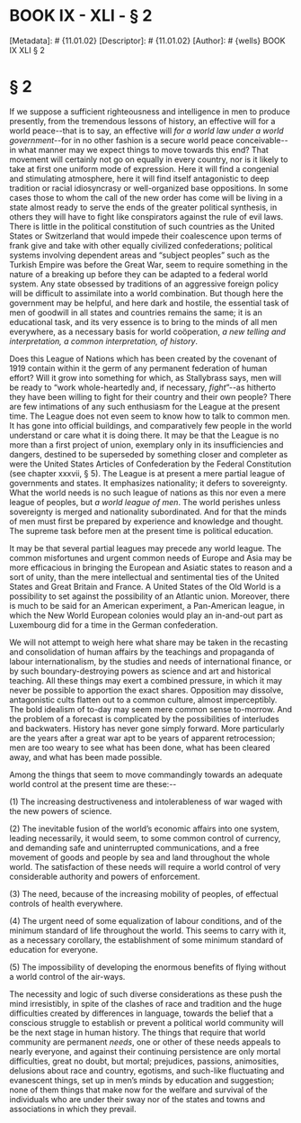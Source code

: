 # BOOK IX - XLI - § 2
[Metadata]: # {11.01.02}
[Descriptor]: # {11.01.02}
[Author]: # {wells}
BOOK IX
XLI
§ 2
# § 2
If we suppose a sufficient righteousness and intelligence in men to produce
presently, from the tremendous lessons of history, an effective will for a
world peace--that is to say, an effective will _for a world law under a world
government_--for in no other fashion is a secure world peace conceivable--in
what manner may we expect things to move towards this end? That movement will
certainly not go on equally in every country, nor is it likely to take at first
one uniform mode of expression. Here it will find a congenial and stimulating
atmosphere, here it will find itself antagonistic to deep tradition or racial
idiosyncrasy or well-organized base oppositions. In some cases those to whom
the call of the new order has come will be living in a state almost ready to
serve the ends of the greater political synthesis, in others they will have to
fight like conspirators against the rule of evil laws. There is little in the
political constitution of such countries as the United States or Switzerland
that would impede their coalescence upon terms of frank give and take with
other equally civilized confederations; political systems involving dependent
areas and “subject peoples” such as the Turkish Empire was before the Great
War, seem to require something in the nature of a breaking up before they can
be adapted to a federal world system. Any state obsessed by traditions of an
aggressive foreign policy will be difficult to assimilate into a world
combination. But though here the government may be helpful, and here dark and
hostile, the essential task of men of goodwill in all states and countries
remains the same; it is an educational task, and its very essence is to bring
to the minds of all men everywhere, as a necessary basis for world coöperation,
_a new telling and interpretation, a common interpretation, of history_.

Does this League of Nations which has been created by the covenant of 1919
contain within it the germ of any permanent federation of human effort? Will it
grow into something for which, as Stallybrass says, men will be ready to “work
whole-heartedly and, if necessary, _fight_”--as hitherto they have been willing
to fight for their country and their own people? There are few intimations of
any such enthusiasm for the League at the present time. The League does not
even seem to know how to talk to common men. It has gone into official
buildings, and comparatively few people in the world understand or care what it
is doing there. It may be that the League is no more than a first project of
union, exemplary only in its insufficiencies and dangers, destined to be
superseded by something closer and completer as were the United States Articles
of Confederation by the Federal Constitution (see chapter xxxvii, § 5). The
League is at present a mere partial league of governments and states. It
emphasizes nationality; it defers to sovereignty. What the world needs is no
such league of nations as this nor even a mere league of peoples, but _a world
league of men_. The world perishes unless sovereignty is merged and nationality
subordinated. And for that the minds of men must first be prepared by
experience and knowledge and thought. The supreme task before men at the
present time is political education.

It may be that several partial leagues may precede any world league. The common
misfortunes and urgent common needs of Europe and Asia may be more efficacious
in bringing the European and Asiatic states to reason and a sort of unity, than
the mere intellectual and sentimental ties of the United States and Great
Britain and France. A United States of the Old World is a possibility to set
against the possibility of an Atlantic union. Moreover, there is much to be
said for an American experiment, a Pan-American league, in which the New World
European colonies would play an in-and-out part as Luxembourg did for a time in
the German confederation.

We will not attempt to weigh here what share may be taken in the recasting and
consolidation of human affairs by the teachings and propaganda of labour
internationalism, by the studies and needs of international finance, or by such
boundary-destroying powers as science and art and historical teaching. All
these things may exert a combined pressure, in which it may never be possible
to apportion the exact shares. Opposition may dissolve, antagonistic cults
flatten out to a common culture, almost imperceptibly. The bold idealism of
to-day may seem mere common sense to-morrow. And the problem of a forecast is
complicated by the possibilities of interludes and backwaters. History has
never gone simply forward. More particularly are the years after a great war
apt to be years of apparent retrocession; men are too weary to see what has
been done, what has been cleared away, and what has been made possible.

Among the things that seem to move commandingly towards an adequate world
control at the present time are these:--

(1) The increasing destructiveness and intolerableness of war waged with the
new powers of science.

(2) The inevitable fusion of the world’s economic affairs into one system,
leading necessarily, it would seem, to some common control of currency, and
demanding safe and uninterrupted communications, and a free movement of goods
and people by sea and land throughout the whole world. The satisfaction of
these needs will require a world control of very considerable authority and
powers of enforcement.

(3) The need, because of the increasing mobility of peoples, of effectual
controls of health everywhere.

(4) The urgent need of some equalization of labour conditions, and of the
minimum standard of life throughout the world. This seems to carry with it, as
a necessary corollary, the establishment of some minimum standard of education
for everyone.

(5) The impossibility of developing the enormous benefits of flying without a
world control of the air-ways.

The necessity and logic of such diverse considerations as these push the mind
irresistibly, in spite of the clashes of race and tradition and the huge
difficulties created by differences in language, towards the belief that a
conscious struggle to establish or prevent a political world community will be
the next stage in human history. The things that require that world community
are permanent _needs_, one or other of these needs appeals to nearly everyone,
and against their continuing persistence are only mortal difficulties, great no
doubt, but mortal; prejudices, passions, animosities, delusions about race and
country, egotisms, and such-like fluctuating and evanescent things, set up in
men’s minds by education and suggestion; none of them things that make now for
the welfare and survival of the individuals who are under their sway nor of the
states and towns and associations in which they prevail.

